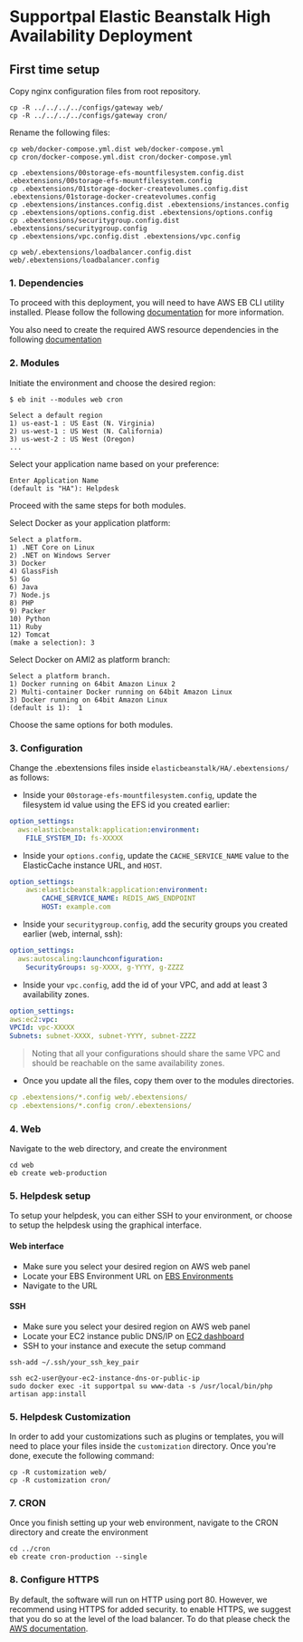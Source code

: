 # Supportpal Elastic Beanstalk High Availability Deployment


## First time setup

Copy nginx configuration files from root repository.
```shell
cp -R ../../../../configs/gateway web/
cp -R ../../../../configs/gateway cron/
```

Rename the following files:

```shell
cp web/docker-compose.yml.dist web/docker-compose.yml
cp cron/docker-compose.yml.dist cron/docker-compose.yml

cp .ebextensions/00storage-efs-mountfilesystem.config.dist .ebextensions/00storage-efs-mountfilesystem.config
cp .ebextensions/01storage-docker-createvolumes.config.dist .ebextensions/01storage-docker-createvolumes.config
cp .ebextensions/instances.config.dist .ebextensions/instances.config
cp .ebextensions/options.config.dist .ebextensions/options.config
cp .ebextensions/securitygroup.config.dist .ebextensions/securitygroup.config
cp .ebextensions/vpc.config.dist .ebextensions/vpc.config

cp web/.ebextensions/loadbalancer.config.dist web/.ebextensions/loadbalancer.config
```


### 1. Dependencies

To proceed with this deployment, you will need to have AWS EB CLI utility installed. Please follow the following [documentation](https://docs.aws.amazon.com/elasticbeanstalk/latest/dg/eb-cli3-install.html) for more information.

You also need to create the required AWS resource dependencies in the following [documentation](../dependencies.md)


### 2. Modules

Initiate the environment and choose the desired region:
```shell
$ eb init --modules web cron

Select a default region
1) us-east-1 : US East (N. Virginia)
2) us-west-1 : US West (N. California)
3) us-west-2 : US West (Oregon)
...
```

Select your application name based on your preference:
```shell
Enter Application Name
(default is "HA"): Helpdesk
```

Proceed with the same steps for both modules.

Select Docker as your application platform:
```shell
Select a platform.
1) .NET Core on Linux
2) .NET on Windows Server
3) Docker
4) GlassFish
5) Go
6) Java
7) Node.js
8) PHP
9) Packer
10) Python
11) Ruby
12) Tomcat
(make a selection): 3
```

Select Docker on AMI2 as platform branch:
```shell
Select a platform branch.
1) Docker running on 64bit Amazon Linux 2
2) Multi-container Docker running on 64bit Amazon Linux
3) Docker running on 64bit Amazon Linux
(default is 1):  1
```

Choose the same options for both modules.

### 3. Configuration

Change the .ebextensions files inside `elasticbeanstalk/HA/.ebextensions/` as follows:

* Inside your `00storage-efs-mountfilesystem.config`, update the filesystem id value using the EFS id you created earlier:
```yaml
option_settings:
  aws:elasticbeanstalk:application:environment:
    FILE_SYSTEM_ID: fs-XXXXX
```
* Inside your `options.config`, update the `CACHE_SERVICE_NAME` value to the ElasticCache instance URL, and `HOST`.
```yaml
option_settings:
    aws:elasticbeanstalk:application:environment:
        CACHE_SERVICE_NAME: REDIS_AWS_ENDPOINT
        HOST: example.com
```  


* Inside your `securitygroup.config`, add the security groups you created earlier (web, internal, ssh):
```yaml
option_settings:
  aws:autoscaling:launchconfiguration:
    SecurityGroups: sg-XXXX, g-YYYY, g-ZZZZ
```

* Inside your `vpc.config`, add the id of your VPC, and add at least 3 availability zones.
```yaml
option_settings:
aws:ec2:vpc:
VPCId: vpc-XXXXX
Subnets: subnet-XXXX, subnet-YYYY, subnet-ZZZZ
```

> Noting that all your configurations should share the same VPC and should be reachable on the same availability zones.

* Once you update all the files, copy them over to the modules directories.
```yaml
cp .ebextensions/*.config web/.ebextensions/
cp .ebextensions/*.config cron/.ebextensions/
```

### 4. Web

Navigate to the web directory, and create the environment

```shell
cd web
eb create web-production
```

### 5. Helpdesk setup

To setup your helpdesk, you can either SSH to your environment, or choose to setup the helpdesk using the graphical interface.

#### Web interface
* Make sure you select your desired region on AWS web panel
* Locate your EBS Environment URL on [EBS Environments](https://console.aws.amazon.com/elasticbeanstalk/home#/environments)
* Navigate to the URL

#### SSH
* Make sure you select your desired region on AWS web panel
* Locate your EC2 instance public DNS/IP on [EC2 dashboard](https://console.aws.amazon.com/ec2/v2/home#Instances:)
* SSH to your instance and execute the setup command
```shell
ssh-add ~/.ssh/your_ssh_key_pair

ssh ec2-user@your-ec2-instance-dns-or-public-ip
sudo docker exec -it supportpal su www-data -s /usr/local/bin/php artisan app:install
```

### 5. Helpdesk Customization

In order to add your customizations such as plugins or templates, you will need to place your files inside the `customization` directory.
Once you're done, execute the following command:

```shell
cp -R customization web/
cp -R customization cron/
```

### 7. CRON

Once you finish setting up your web environment, navigate to the CRON directory and create the environment
```shell
cd ../cron
eb create cron-production --single
```

### 8. Configure HTTPS

By default, the software will run on HTTP using port 80. However, we recommend using HTTPS for added security. to enable HTTPS, we suggest that you do so at the level of the load balancer.  To do that please check the [AWS documentation](https://docs.aws.amazon.com/elasticloadbalancing/latest/application/create-https-listener.html).
